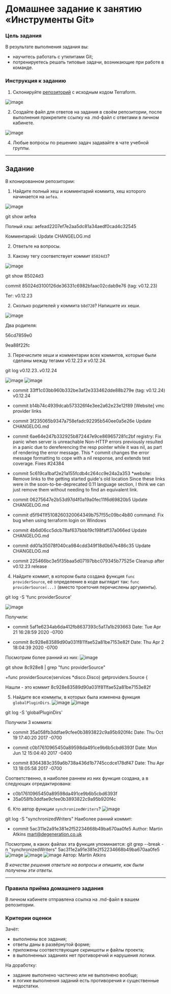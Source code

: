 # Домашнее задание к занятию «Инструменты Git»

### Цель задания

В результате выполнения задания вы:

* научитесь работать с утилитами Git;
* потренируетесь решать типовые задачи, возникающие при работе в команде. 

### Инструкция к заданию

1. Склонируйте [репозиторий](https://github.com/hashicorp/terraform) с исходным кодом Terraform.

![image](https://github.com/bezymel/sysadm-homeworks/assets/129361495/aaa43393-fbc5-4a81-af36-27191868b65b)

2. Создайте файл для ответов на задания в своём репозитории, после выполнения прикрепите ссылку на .md-файл с ответами в личном кабинете.

![image](https://github.com/bezymel/sysadm-homeworks/assets/129361495/500f466d-e1d4-4818-8c54-ff929bbee65a)

4. Любые вопросы по решению задач задавайте в чате учебной группы.

------

## Задание

В клонированном репозитории:

1. Найдите полный хеш и комментарий коммита, хеш которого начинается на `aefea`.

![image](https://github.com/bezymel/sysadm-homeworks/assets/129361495/6afd2f51-03c0-41ba-a065-967b0c2cb313)

git show aefea

Полный хэш: aefead2207ef7e2aa5dc81a34aedf0cad4c32545

Комментарий: Update CHANGELOG.md

2. Ответьте на вопросы.

1. Какому тегу соответствует коммит `85024d3`?

![image](https://github.com/bezymel/sysadm-homeworks/assets/129361495/605d912b-9879-4c62-8434-a6b31479f305)

git show 85024d3

commit 85024d3100126de36331c6982bfaac02cdab9e76 (tag: v0.12.23)

Тег: v0.12.23

2. Сколько родителей у коммита `b8d720`? Напишите их хеши.

![image](https://github.com/bezymel/sysadm-homeworks/assets/129361495/be39350f-4ed8-46bb-b55c-4c3a4601634d)

Два родителя:

56cd7859e0 

9ea88f22fc

3. Перечислите хеши и комментарии всех коммитов, которые были сделаны между тегами  v0.12.23 и v0.12.24.

git log v0.12.23..v0.12.24

![image](https://github.com/bezymel/sysadm-homeworks/assets/129361495/8107f919-6ac9-4fd2-8828-115d7f7b2e79)
![image](https://github.com/bezymel/sysadm-homeworks/assets/129361495/5664612d-a20d-45d8-ab6a-c59b0ddb1461)

- commit 33ff1c03bb960b332be3af2e333462dde88b279e (tag: v0.12.24)
  v0.12.24
  
- commit b14b74c4939dcab573326f4e3ee2a62e23e12f89
  [Website] vmc provider links
  
- commit 3f235065b9347a758efadc92295b540ee0a5e26e
  Update CHANGELOG.md
  
- commit 6ae64e247b332925b872447e9ce869657281c2bf
  registry: Fix panic when server is unreachable
  Non-HTTP errors previously resulted in a panic due to dereferencing the resp pointer while it was nil, as part of rendering the error message. This * commit changes the error message formatting to cope 
  with a nil response, and extends test coverage.
  Fixes #24384
  
- commit 5c619ca1baf2e21a155fcdb4c264cc9e24a2a353
  *website: Remove links to the getting started guide's old location
  Since these links were in the soon-to-be-deprecated 0.11 language section, I think we can just remove them without needing to find an equivalent link.
  
- commit 06275647e2b53d97d4f0a19a0fec11f6d69820b5
  Update CHANGELOG.md
  
- commit d5f9411f5108260320064349b757f55c09bc4b80
  command: Fix bug when using terraform login on Windows
  
- commit 4b6d06cc5dcb78af637bbb19c198faff37a066ed
  Update CHANGELOG.md
  
- commit dd01a35078f040ca984cdd349f18d0b67e486c35
  Update CHANGELOG.md
  
- commit 225466bc3e5f35baa5d07197bbc079345b77525e
  Cleanup after v0.12.23 release

4. Найдите коммит, в котором была создана функция `func providerSource`, её определение в коде выглядит так: `func providerSource(...)` (вместо троеточия перечислены аргументы).

git log -S 'func providerSource'

![image](https://github.com/bezymel/sysadm-homeworks/assets/129361495/87d6506c-e4e1-46a5-b315-af4cbdc71feb)

Получили:

- commit 5af1e6234ab6da412fb8637393c5a17a1b293663
  Date:   Tue Apr 21 16:28:59 2020 -0700
  
- commit 8c928e83589d90a031f811fae52a81be7153e82f
  Date:   Thu Apr 2 18:04:39 2020 -0700

Посмотрим более ранний из них:
![image](https://github.com/bezymel/sysadm-homeworks/assets/129361495/ad090cab-1aed-48a0-8d6d-59e8906edf92)

git show 8c928e8 | grep "func providerSource"

+func providerSource(services *disco.Disco) getproviders.Source {

Нашли - это коммит 8c928e83589d90a031f811fae52a81be7153e82f

5. Найдите все коммиты, в которых была изменена функция `globalPluginDirs`.
![image](https://github.com/bezymel/sysadm-homeworks/assets/129361495/b721e2ef-6b08-4eb1-b57a-62af945a19ed)
![image](https://github.com/bezymel/sysadm-homeworks/assets/129361495/21e156de-597b-447d-bd62-87955ee06e69)

git log -S 'globalPluginDirs'

Получили 3 коммита: 

- commit 35a058fb3ddfae9cfee0b3893822c9a95b920f4c
  Date:   Thu Oct 19 17:40:20 2017 -0700
  
- commit c0b17610965450a89598da491ce9b6b5cbd6393f
  Date:   Mon Jun 12 15:04:40 2017 -0400
  
- commit 8364383c359a6b738a436d1b7745ccdce178df47
  Date:   Thu Apr 13 18:05:58 2017 -0700

Соответственно, в наиболее раннем из них функция создана, а в следующих отредактирована:

* c0b17610965450a89598da491ce9b6b5cbd6393f
* 35a058fb3ddfae9cfee0b3893822c9a95b920f4c

6. Кто автор функции `synchronizedWriters`?
![image](https://github.com/bezymel/sysadm-homeworks/assets/129361495/83e1d5be-5917-4e16-aed2-bdadb6830fdf)

git log -S "synchronizedWriters"
Наиболее ранний коммит:

 - commit 5ac311e2a91e381e2f52234668b49ba670aa0fe5
   Author: Martin Atkins mart@degeneration.co.uk
   
Посмотрим, в каких файлах эта функция упоминается: git grep --break -n "synchronizedWriters" 5ac311e2a91e381e2f52234668b49ba670aa0fe5
![image](https://github.com/bezymel/sysadm-homeworks/assets/129361495/0ef14444-998e-4297-b6c1-4130ff609456)
![image](https://github.com/bezymel/sysadm-homeworks/assets/129361495/5459f63e-0600-4fe7-a934-1c703cecc6d1)
![image](https://github.com/bezymel/sysadm-homeworks/assets/129361495/dab1f518-caae-4bd0-ac55-95064a70cddd)
Автор: Martin Atkins


*В качестве решения ответьте на вопросы и опишите, как были получены эти ответы.*

---

### Правила приёма домашнего задания

В личном кабинете отправлена ссылка на .md-файл в вашем репозитории.

### Критерии оценки

Зачёт:

* выполнены все задания;
* ответы даны в развёрнутой форме;
* приложены соответствующие скриншоты и файлы проекта;
* в выполненных заданиях нет противоречий и нарушения логики.

На доработку:

* задание выполнено частично или не выполнено вообще;
* в логике выполнения заданий есть противоречия и существенные недостатки.
